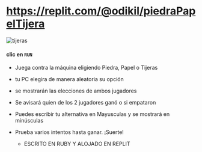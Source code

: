 # https://replit.com/@odikil/piedraPapelTijera

![tijeras](https://github.com/pedro-donoso/piedraPapelTijera/assets/68760595/1943160c-c597-478a-ba30-443d6db32cc9)

#### clic en ``RUN``

- Juega contra la máquina eligiendo Piedra, Papel o Tijeras
- tu PC elegira de manera aleatoria su opción
- se mostrarán las elecciones de ambos jugadores
- Se avisará quien de los 2 jugadores ganó o si empataron
- Puedes escribir tu alternativa en Mayusculas y se mostrará en minúsculas
- Prueba varios intentos hasta ganar. ¡Suerte!

  * ESCRITO EN RUBY Y ALOJADO EN REPLIT
